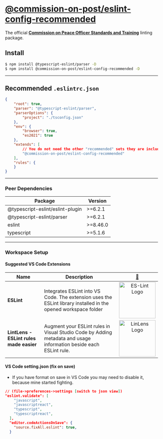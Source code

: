 # [@commission-on-post/eslint-config-recommended](https://www.npmjs.com/package/@commission-on-post/eslint-config-recommended)
The official [**Commission on Peace Officer Standards and Training**](https://github.com/Commission-on-POST) linting package.

## Install
```bash
$ npm install @typescript-eslint/parser -D
$ npm install @commission-on-post/eslint-config-recommended -D
```
---

## Recommended `.eslintrc.json`
```json
{
    "root": true,
    "parser": "@typescript-eslint/parser",
    "parserOptions": {
        "project": "./tsconfig.json"
    },
    "env": {
        "browser": true,
        "es2021": true
    },
    "extends": [
        // You do not need the other "recommended" sets they are included in the POST rules
        "@commission-on-post/eslint-config-recommended"
    ],
    "rules": {
    }
}
```
---
### Peer Dependencies
| Package | Version |
|---------|---------|
| @typescript-eslint/eslint-plugin | >=6.2.1 |
| @typescript-eslint/parser | >=6.2.1 |
| eslint | >=8.46.0 |
| typescript | >=5.1.6 |
---
### Workspace Setup
#### Suggested VS Code Extensions
Name | Description | [:large_blue_circle:](##Scripts "LOGO / LINK") 
--|--|:--:
**ESLint**| Integrates ESLint into VS Code. The extension uses the ESLint library installed in the opened workspace folder |[<img alt="ES-Lint Logo" width="120px" src="https://dbaeumer.gallerycdn.vsassets.io/extensions/dbaeumer/vscode-eslint/2.2.2/1634813919455/Microsoft.VisualStudio.Services.Icons.Default"/>](https://marketplace.visualstudio.com/items?itemName=dbaeumer.vscode-eslint)
**LintLens - ESLint rules made easier** | Augment your ESLint rules in Visual Studio Code by Adding metadata and usage information beside each ESLint rule. |[<img alt="LinLens Logo" width="120px" src="https://cdn.vsassets.io/v/M194_20211025.9/_content/Header/default_icon_128.png"/>](https://marketplace.visualstudio.com/items?itemName=ghmcadams.lintlens)

#### VS Code setting.json (fix on save)
- If you have format on save in VS Code you may need to disable it, because mine started fighting.
```json
// (file->preferences->settings [switch to json view])
"eslint.validate": [
    "javascript",
    "javascriptreact",
    "typescript",
    "typescriptreact",
  ],
  "editor.codeActionsOnSave": {
    "source.fixAll.eslint": true,
  }
```
